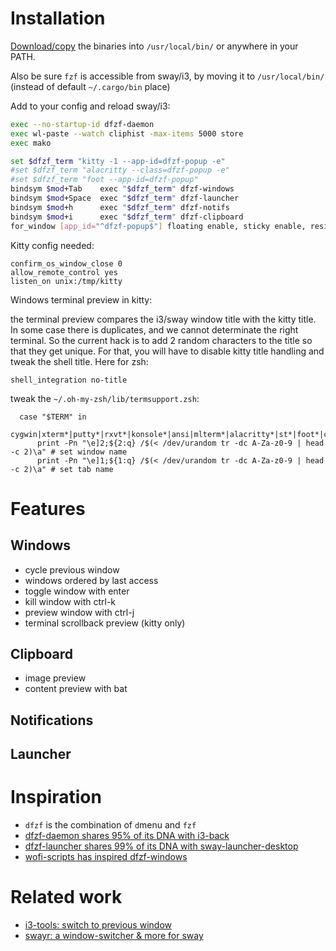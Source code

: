 # Installation

[Download/copy](https://github.com/parisni/dfzf/releases) the binaries into `/usr/local/bin/` or anywhere in your PATH.

Also be sure `fzf` is accessible from sway/i3, by moving it to `/usr/local/bin/` (instead of default `~/.cargo/bin` place)

Add to your config and reload sway/i3:
```bash
exec --no-startup-id dfzf-daemon
exec wl-paste --watch cliphist -max-items 5000 store
exec mako

set $dfzf_term "kitty -1 --app-id=dfzf-popup -e"
#set $dfzf_term "alacritty --class=dfzf-popup -e"
#set $dfzf_term "foot --app-id=dfzf-popup"
bindsym $mod+Tab    exec "$dfzf_term" dfzf-windows
bindsym $mod+Space  exec "$dfzf_term" dfzf-launcher
bindsym $mod+h      exec "$dfzf_term" dfzf-notifs
bindsym $mod+i      exec "$dfzf_term" dfzf-clipboard
for_window [app_id="^dfzf-popup$"] floating enable, sticky enable, resize set 60 ppt 70 ppt, border pixel 6
```

Kitty config needed:
```
confirm_os_window_close 0
allow_remote_control yes
listen_on unix:/tmp/kitty
```

Windows terminal preview in kitty:

the terminal preview compares the i3/sway window title with the kitty title. In some case there is duplicates, and we cannot determinate the right terminal. So the current hack is to add 2 random characters to the title so that they get unique. For that, you will have to disable kitty title handling and tweak the shell title. Here for zsh:

```
shell_integration no-title
```

tweak the `~/.oh-my-zsh/lib/termsupport.zsh`:
```
  case "$TERM" in
    cygwin|xterm*|putty*|rxvt*|konsole*|ansi|mlterm*|alacritty*|st*|foot*|contour*)
      print -Pn "\e]2;${2:q} /$(< /dev/urandom tr -dc A-Za-z0-9 | head -c 2)\a" # set window name
      print -Pn "\e]1;${1:q} /$(< /dev/urandom tr -dc A-Za-z0-9 | head -c 2)\a" # set tab name
```


# Features

## Windows

- cycle previous window
- windows ordered by last access
- toggle window with enter
- kill window with ctrl-k
- preview window with ctrl-j
- terminal scrollback preview (kitty only)


## Clipboard

- image preview
- content preview with bat

## Notifications

## Launcher

# Inspiration

- `dfzf` is the combination of `d`menu and `fzf` 
- [dfzf-daemon shares 95% of its DNA with i3-back](https://github.com/Cretezy/i3-back)
- [dfzf-launcher shares 99% of its DNA with sway-launcher-desktop](https://github.com/Biont/sway-launcher-desktop/tree/master)
- [wofi-scripts has inspired dfzf-windows](https://github.com/tobiaspc/wofi-scripts)

# Related work

- [i3-tools: switch to previous window](https://github.com/dinAlt/i3-tools)
- [swayr: a window-switcher & more for sway](https://sr.ht/~tsdh/swayr/)
